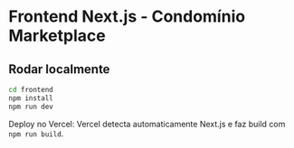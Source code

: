 # Frontend Next.js - Condomínio Marketplace

## Rodar localmente
```bash
cd frontend
npm install
npm run dev
```
Deploy no Vercel: Vercel detecta automaticamente Next.js e faz build com `npm run build`.
